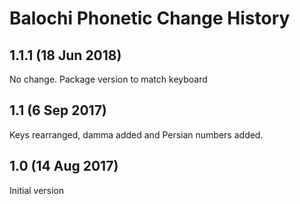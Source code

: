 Balochi Phonetic Change History
===============================
1.1.1 (18 Jun 2018)
-----------------
No change. Package version to match keyboard

1.1 (6 Sep 2017)
-----------------
Keys rearranged, damma added and Persian numbers added.

1.0 (14 Aug 2017)
-----------------
Initial version

